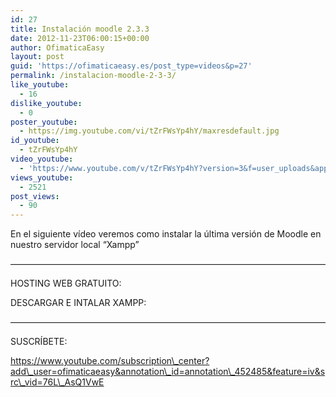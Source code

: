 ```yaml
---
id: 27
title: Instalación moodle 2.3.3
date: 2012-11-23T06:00:15+00:00
author: OfimaticaEasy
layout: post
guid: 'https://ofimaticaeasy.es/post_type=videos&p=27'
permalink: /instalacion-moodle-2-3-3/
like_youtube:
  - 16
dislike_youtube:
  - 0
poster_youtube:
  - https://img.youtube.com/vi/tZrFWsYp4hY/maxresdefault.jpg
id_youtube:
  - tZrFWsYp4hY
video_youtube:
  - 'https://www.youtube.com/v/tZrFWsYp4hY?version=3&f=user_uploads&app=youtube_gdata'
views_youtube:
  - 2521
post_views:
  - 90
---
```

En el siguiente vídeo veremos como instalar la última versión de Moodle en nuestro servidor local &#8220;Xampp&#8221;

&#8212;&#8212;&#8212;&#8212;&#8212;&#8212;&#8212;&#8212;&#8212;&#8212;&#8212;&#8212;&#8212;&#8212;&#8212;&#8212;&#8212;&#8212;&#8212;&#8212;&#8212;&#8212;&#8212;&#8212;&#8212;&#8212;&#8212;&#8212;&#8212;&#8212;&#8212;&#8212;&#8212;&#8212;&#8212;&#8212;

HOSTING WEB GRATUITO:



DESCARGAR E INTALAR XAMPP:



&#8212;&#8212;&#8212;&#8212;&#8212;&#8212;&#8212;&#8212;&#8212;&#8212;&#8212;&#8212;&#8212;&#8212;&#8212;&#8212;&#8212;&#8212;&#8212;&#8212;&#8212;&#8212;&#8212;&#8212;&#8212;&#8212;&#8212;&#8212;&#8212;&#8212;&#8212;&#8212;&#8212;&#8212;&#8212;&#8212;

SUSCRÍBETE:

https://www.youtube.com/subscription\_center?add\_user=ofimaticaeasy&annotation\_id=annotation\_452485&feature=iv&src\_vid=76L\_AsQ1VwE